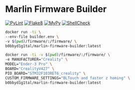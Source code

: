 # Marlin Firmware Builder
[![PyLint](https://github.com/B0bbyD1g1tal/Marlin-Firmware-Builder/actions/workflows/PyLint.yml/badge.svg)](https://github.com/B0bbyD1g1tal/Marlin-Firmware-Builder/actions/workflows/PyLint.yml)
[![Flake8](https://github.com/B0bbyD1g1tal/Marlin-Firmware-Builder/actions/workflows/Flake8.yml/badge.svg)](https://github.com/B0bbyD1g1tal/Marlin-Firmware-Builder/actions/workflows/Flake8.yml)
[![MyPy](https://github.com/B0bbyD1g1tal/Marlin-Firmware-Builder/actions/workflows/MyPy.yml/badge.svg)](https://github.com/B0bbyD1g1tal/Marlin-Firmware-Builder/actions/workflows/MyPy.yml)
[![ShellCheck](https://github.com/B0bbyD1g1tal/Marlin-Firmware-Builder/actions/workflows/ShellCheck.yml/badge.svg)](https://github.com/B0bbyD1g1tal/Marlin-Firmware-Builder/actions/workflows/ShellCheck.yml)


```bash
docker run -ti \
--env-file builder.env \
-v $(pwd)/firmware/:/firmware/ \
b0bbyd1g1tal/marlin-firmware-builder:latest
```

```bash
docker run -ti -v $(pwd)/firmware/:/firmware/ \
-e MANUFACTURER="Creality" \
MODEL="Ender-3 Pro" \
BOARD="CrealityV427" \
PIO_BOARD="STM32F103RET6_creality" \
CUSTOM_FIRMWARE_SETTINGS="BLTouch and faster z homing" \
b0bbyd1g1tal/marlin-firmware-builder:latest
```